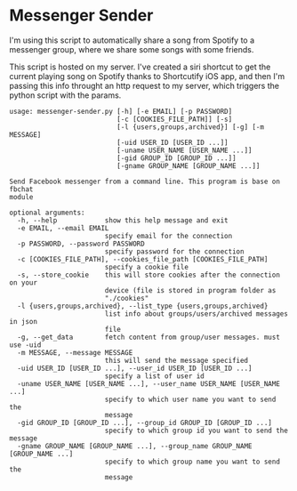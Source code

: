 # Messenger Sender

I'm using this script to automatically share a song from Spotify to a messenger group, where we share some songs with some friends.

This script is hosted on my server.
I've created a siri shortcut to get the current playing song on Spotify thanks to Shortcutify iOS app, and then I'm passing this info throught an http request to my server, which triggers the python script with the params.

```
usage: messenger-sender.py [-h] [-e EMAIL] [-p PASSWORD]
                           [-c [COOKIES_FILE_PATH]] [-s]
                           [-l {users,groups,archived}] [-g] [-m MESSAGE]
                           [-uid USER_ID [USER_ID ...]]
                           [-uname USER_NAME [USER_NAME ...]]
                           [-gid GROUP_ID [GROUP_ID ...]]
                           [-gname GROUP_NAME [GROUP_NAME ...]]

Send Facebook messenger from a command line. This program is base on fbchat
module

optional arguments:
  -h, --help            show this help message and exit
  -e EMAIL, --email EMAIL
                        specify email for the connection
  -p PASSWORD, --password PASSWORD
                        specify password for the connection
  -c [COOKIES_FILE_PATH], --cookies_file_path [COOKIES_FILE_PATH]
                        specify a cookie file
  -s, --store_cookie    this will store cookies after the connection on your
                        device (file is stored in program folder as
                        "./cookies"
  -l {users,groups,archived}, --list_type {users,groups,archived}
                        list info about groups/users/archived messages in json
                        file
  -g, --get_data        fetch content from group/user messages. must use -uid
  -m MESSAGE, --message MESSAGE
                        this will send the message specified
  -uid USER_ID [USER_ID ...], --user_id USER_ID [USER_ID ...]
                        specify a list of user id
  -uname USER_NAME [USER_NAME ...], --user_name USER_NAME [USER_NAME ...]
                        specify to which user name you want to send the
                        message
  -gid GROUP_ID [GROUP_ID ...], --group_id GROUP_ID [GROUP_ID ...]
                        specify to which group id you want to send the message
  -gname GROUP_NAME [GROUP_NAME ...], --group_name GROUP_NAME [GROUP_NAME ...]
                        specify to which group name you want to send the
                        message
```